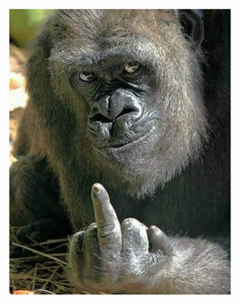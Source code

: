 <!DOCTYPE html>
<html lang="en">
<body>
    <img src="Chimpanzee Dancing Meme.jpeg" alt="Gambar Keren">
</body>


</html>
